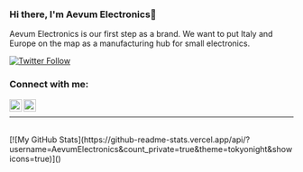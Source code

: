 



### Hi there, I'm Aevum Electronics👋 
Aevum Electronics is our first step as a brand. 
We want to put Italy and Europe on the map
as a manufacturing hub for small electronics.

[![Twitter Follow](https://img.shields.io/twitter/follow/Aevum88?color=1DA1F2&logo=twitter&style=for-the-badge)](https://twitter.com/intent/follow?original_referer=https%3A%2F%2Fgithub.com%2FAevum88&screen_name=Aevum88)


### Connect with me:


[<img align="left" alt="Aevum Electronics | YouTube" width="22px" src="https://cdn.jsdelivr.net/npm/simple-icons@v3/icons/youtube.svg" />][youtube]
[<img align="left" alt="Aevum Electronics | Twitter" width="22px" src="https://cdn.jsdelivr.net/npm/simple-icons@v3/icons/twitter.svg" />][twitter]





<!--### 📺 Latest YouTube Videos

<!-- YOUTUBE:START -->
<!-- YOUTUBE:END -->
<!--
➡️ [more videos...](https://youtube.com/channel/UCYNVZHemGbQInCFgvvXBJDg/videos)


### 📕 Latest Blog Posts
-->
<!-- BLOG-POST-LIST:START -->

<!-- BLOG-POST-LIST:END -->
<!--
➡️ [more blog posts...](indirizzo blog)
-->
<br>
<hr>
<br>
[![My GitHub Stats](https://github-readme-stats.vercel.app/api/?username=AevumElectronics&count_private=true&theme=tokyonight&showicons=true)]()

[website]: indirizzo
[twitter]: https://twitter.com/Aevum88
[youtube]: https://youtube.com/channel/UCYNVZHemGbQInCFgvvXBJDg
